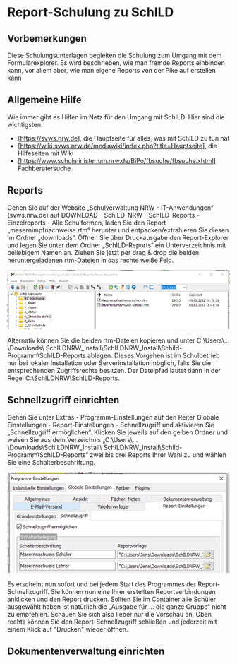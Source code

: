 # Report-Schulung zu SchILD

## Vorbemerkungen

Diese Schulungsunterlagen begleiten die Schulung zum Umgang mit dem Formularexplorer. Es wird beschrieben, wie man fremde Reports einbinden kann, vor allem aber, wie man eigene Reports von der Pike auf erstellen kann

## Allgemeine Hilfe

Wie immer gibt es Hilfen im Netz für den Umgang mit SchILD. Hier sind die wichtigsten:

* [https://svws.nrw.de], die Hauptseite für alles, was mit SchILD zu tun hat
* [https://wiki.svws.nrw.de/mediawiki/index.php?title=Hauptseite], die Hilfeseiten mit Wiki
* [https://www.schulministerium.nrw.de/BiPo/fbsuche/fbsuche.xhtml] Fachberatersuche

## Reports

Gehen Sie auf der Website „Schulverwaltung NRW - IT-Anwendungen“ (svws.nrw.de) auf DOWNLOAD - SchILD-NRW - SchILD-Reports - Einzelreports - Alle Schulformen, laden Sie den Report „masernimpfnachweise.rtm“ herunter und entpacken/extrahieren Sie diesen im Ordner „downloads“.
Öffnen Sie über Druckausgabe den Report-Explorer und legen Sie unter dem Ordner „SchILD-Reports“ ein Unterverzeichnis mit beliebigem Namen an. Ziehen Sie jetzt per drag & drop die beiden heruntergeladenen rtm-Dateien in das rechte weiße Feld.

![Graphik zum Einbinden von Reports](Bilder/Report_einbinden.png "Einbinden von Reports")

Alternativ können Sie die beiden rtm-Dateien kopieren und unter C:\Users\…\Downloads\ SchILDNRW_Install\SchILDNRW_Install\Schild-Programm\SchILD-Reports ablegen. Dieses Vorgehen ist im Schulbetrieb nur bei lokaler Installation oder Serverinstallation möglich, falls Sie die entsprechenden Zugriffsrechte besitzen. Der Dateipfad lautet dann in der Regel C:\SchILDNRW\SchILD-Reports.

## Schnellzugriff einrichten

Gehen Sie unter Extras - Programm-Einstellungen auf den Reiter Globale Einstellungen - Report-Einstellungen - Schnellzugriff und aktivieren Sie „Schnellzugriff ermöglichen“. Klicken Sie jeweils auf den gelben Ordner und weisen Sie aus dem Verzeichnis „C:\Users\…\Downloads\SchILDNRW_Install\ SchILDNRW_Install\Schild-Programm\SchILD-Reports“ zwei bis drei Reports Ihrer Wahl zu und wählen Sie eine Schalterbeschriftung.

![Schnellzugriff einrichten](Bilder/Schnellzugriff_einrichten.png "Schnellzugriff einrichten")

Es erscheint nun sofort und bei jedem Start des Programmes der Report-Schnellzugriff. Sie können nun eine Ihrer erstellten Reportverbindungen anklicken und den Report drucken. Sollten Sie im Container alle Schüler ausgewählt haben ist natürlich die „Ausgabe für … die ganze Gruppe“ nicht zu empfehlen. Schauen Sie sich also lieber nur die Vorschau an.
Oben rechts können Sie den Report-Schnellzugriff schließen und jederzeit mit einem Klick auf "Drucken" wieder öffnen.

## Dokumentenverwaltung einrichten
